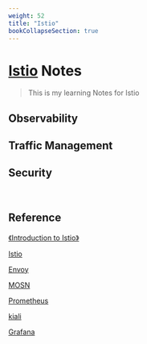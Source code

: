 ```yaml
---
weight: 52
title: "Istio"
bookCollapseSection: true
---
```



# [Istio](https://istio.io/) Notes
> This is my learning Notes for Istio





## Observability


## Traffic Management





## Security





<br/>

## Reference

[《Introduction to Istio》](https://learning.edx.org/course/course-v1:LinuxFoundationX+LFS144x+3T2022/home)

[Istio](https://github.com/istio/istio)

[Envoy](https://github.com/envoyproxy/envoy)

[MOSN](https://mosn.io/)



[Prometheus](https://prometheus.io/)

[kiali]()

[Grafana]()

